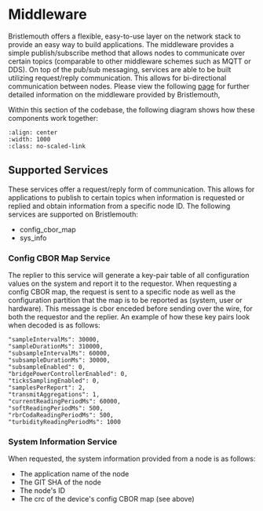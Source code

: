 # Middleware

Bristlemouth offers a flexible,
easy-to-use layer on the network stack to provide an easy way to build applications.
The middleware provides a simple publish/subscribe method
that allows nodes to communicate over certain topics
(comparable to other middleware schemes such as MQTT or DDS).
On top of the pub/sub messaging,
services are able to be built utilizing request/reply communication.
This allows for bi-directional communication between nodes.
Please view the following [page](https://bristlemouth.notion.site/Middleware-Protocol-0f2bdf9abaca49a488fbe52e6a92cf96)
for further detailed information on the middleware provided by Bristlemouth,

Within this section of the codebase,
the following diagram shows how these components work together:

```{image} middleware.png
:align: center
:width: 1000
:class: no-scaled-link
```

## Supported Services

These services offer a request/reply form of communication.
This allows for applications to publish to certain topics when information is requested or replied
and obtain information from a specific node ID.
The following services are supported on Bristlemouth:

- config_cbor_map
- sys_info

### Config CBOR Map Service
The replier to this service will generate a key-pair table of all configuration values on the system
and report it to the requestor.
When requesting a config CBOR map,
the request is sent to a specific node
as well as the configuration partition that the map is to be reported as (system, user or hardware).
This message is cbor enceded before sending over the wire,
for both the requestor and the replier.
An example of how these key pairs look when decoded is as follows:
```
"sampleIntervalMs": 30000,
"sampleDurationMs": 310000,
"subsampleIntervalMs": 60000,
"subsampleDurationMs": 30000,
"subsampleEnabled": 0,
"bridgePowerControllerEnabled": 0,
"ticksSamplingEnabled": 0,
"samplesPerReport": 2,
"transmitAggregations": 1,
"currentReadingPeriodMs": 60000,
"softReadingPeriodMs": 500,
"rbrCodaReadingPeriodMs": 500,
"turbidityReadingPeriodMs": 1000
```

### System Information Service
When requested,
the system information provided from a node is as follows:

- The application name of the node
- The GIT SHA of the node
- The node's ID
- The crc of the device's config CBOR map (see above)
